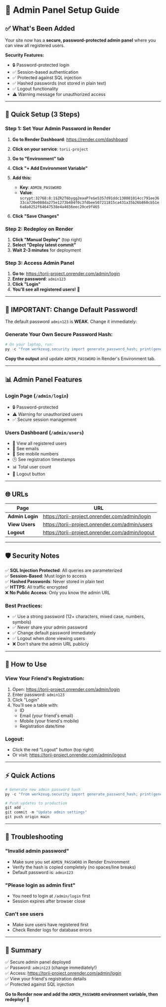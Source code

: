 # 🔐 Admin Panel Setup Guide

## ✅ What's Been Added

Your site now has a **secure, password-protected admin panel** where you can view all registered users.

**Security Features:**
- 🔒 Password-protected login
- ✅ Session-based authentication
- ✅ Protected against SQL injection
- ✅ Hashed passwords (not stored in plain text)
- ✅ Logout functionality
- ⚠️ Warning message for unauthorized access

---

## 🚀 Quick Setup (3 Steps)

### Step 1: Set Your Admin Password in Render

1. **Go to Render Dashboard**: https://render.com/dashboard
2. **Click on your service**: `torii-project`
3. **Go to "Environment" tab**
4. **Click "+ Add Environment Variable"**
5. **Add this:**
   - **Key**: `ADMIN_PASSWORD`
   - **Value**: `scrypt:32768:8:1$ZR2T6bygg2eaaP7e$e5357d91ddc130081014cc791ee3633ca720e088da275e1273b404f0c3fdbee507211815ca431a35b26b860cb51e6a8a0252f64647538e4a4656eec29ce9f465`

6. **Click "Save Changes"**

### Step 2: Redeploy on Render

1. **Click "Manual Deploy"** (top right)
2. **Select "Deploy latest commit"**
3. **Wait 2-3 minutes** for deployment

### Step 3: Access Admin Panel

1. **Go to**: https://torii-project.onrender.com/admin/login
2. **Enter password**: `admin123`
3. **Click "Login"**
4. **You'll see all registered users!** 🎉

---

## 🔐 IMPORTANT: Change Default Password!

The default password `admin123` is **WEAK**. Change it immediately:

### Generate Your Own Secure Password Hash:

```powershell
# On your laptop, run:
py -c "from werkzeug.security import generate_password_hash; print(generate_password_hash('YourStrongPassword123!'))"
```

**Copy the output** and update `ADMIN_PASSWORD` in Render's Environment tab.

---

## 📊 Admin Panel Features

### Login Page (`/admin/login`)
- 🔒 Password-protected
- ⚠️ Warning for unauthorized users
- ✅ Secure session management

### Users Dashboard (`/admin/users`)
- 👥 View all registered users
- 📧 See emails
- 📱 See mobile numbers
- 🕒 See registration timestamps
- 📊 Total user count
- 🚪 Logout button

---

## 🌐 URLs

| Page | URL |
|------|-----|
| **Admin Login** | https://torii-project.onrender.com/admin/login |
| **View Users** | https://torii-project.onrender.com/admin/users |
| **Logout** | https://torii-project.onrender.com/admin/logout |

---

## 🛡️ Security Notes

✅ **SQL Injection Protected**: All queries are parameterized  
✅ **Session-Based**: Must login to access  
✅ **Hashed Passwords**: Never stored in plain text  
✅ **HTTPS**: All traffic encrypted  
❌ **No Public Access**: Only you know the admin URL  

### Best Practices:
- ✅ Use a strong password (12+ characters, mixed case, numbers, symbols)
- ✅ Never share your admin password
- ✅ Change default password immediately
- ✅ Logout when done viewing users
- ❌ Don't share the admin URL publicly

---

## 🎯 How to Use

### View Your Friend's Registration:

1. Open: https://torii-project.onrender.com/admin/login
2. Enter password: `admin123`
3. Click "Login"
4. You'll see a table with:
   - ID
   - Email (your friend's email)
   - Mobile (your friend's mobile)
   - Registration date/time

### Logout:
- Click the red "Logout" button (top right)
- Or visit: https://torii-project.onrender.com/admin/logout

---

## ⚡ Quick Actions

```powershell
# Generate new admin password hash
py -c "from werkzeug.security import generate_password_hash; print(generate_password_hash('NewPassword123'))"

# Push updates to production
git add .
git commit -m "Update admin settings"
git push origin main
```

---

## 🐛 Troubleshooting

### "Invalid admin password"
- Make sure you set `ADMIN_PASSWORD` in Render Environment
- Verify the hash is copied completely (no spaces/line breaks)
- Default password is: `admin123`

### "Please login as admin first"
- You need to login at `/admin/login` first
- Session expires after browser close

### Can't see users
- Make sure users have registered first
- Check Render logs for database errors

---

## 📝 Summary

✅ Secure admin panel deployed  
✅ Password: `admin123` (change immediately!)  
✅ Access: https://torii-project.onrender.com/admin/login  
✅ View your friend's registration details  
✅ Protected against SQL injection  

**Go to Render now and add the `ADMIN_PASSWORD` environment variable, then redeploy!** 🚀
